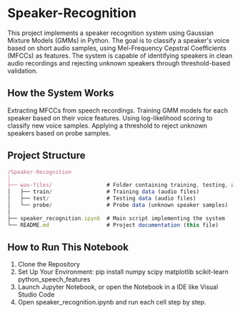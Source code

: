 # Speaker-Recognition
This project implements a speaker recognition system using Gaussian Mixture Models (GMMs) in Python. The goal is to classify a speaker's voice based on short audio samples, using Mel-Frequency Cepstral Coefficients (MFCCs) as features. The system is capable of identifying speakers in clean audio recordings and rejecting unknown speakers through threshold-based validation.

## How the System Works
Extracting MFCCs from speech recordings.
Training GMM models for each speaker based on their voice features.
Using log-likelihood scoring to classify new voice samples.
Applying a threshold to reject unknown speakers based on probe samples.

## Project Structure
```js
/Speaker-Recognition
│
├── wav-files/                 # Folder containing training, testing, and probe audio files
│   ├── train/                 # Training data (audio files)
│   ├── test/                  # Testing data (audio files)
│   └── probe/                 # Probe data (unknown speaker samples)
│
├── speaker_recognition.ipynb  # Main script implementing the system
└── README.md                  # Project documentation (this file)
```
## How to Run This Notebook
1. Clone the Repository
2. Set Up Your Environment: pip install numpy scipy matplotlib scikit-learn python_speech_features
3. Launch Jupyter Notebook, or open the Notebook in a IDE like Visual Studio Code
4. Open speaker_recognition.ipynb and run each cell step by step.
